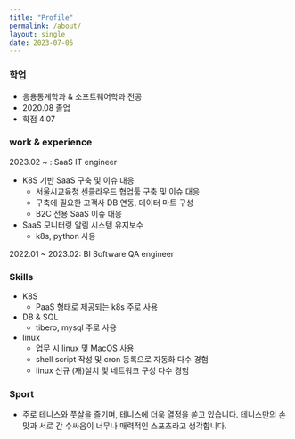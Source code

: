 ```yaml
---
title: "Profile"
permalink: /about/
layout: single
date: 2023-07-05
---
```

### 학업
- 응용통계학과 & 소프트웨어학과 전공
- 2020.08 졸업
- 학점 4.07

### work & experience
2023.02 ~ : SaaS IT engineer
- K8S 기반 SaaS 구축 및 이슈 대응
  - 서울시교육청 센클라우드 협업툴 구축 및 이슈 대응
  - 구축에 필요한 고객사 DB 연동, 데이터 마트 구성
  - B2C 전용 SaaS 이슈 대응
- SaaS 모니터링 알림 시스템 유지보수
  - k8s, python 사용

2022.01 ~ 2023.02: BI Software QA engineer

### Skills
- K8S
  - PaaS 형태로 제공되는 k8s 주로 사용
- DB & SQL
  - tibero, mysql 주로 사용
- linux
  - 업무 시 linux 및 MacOS 사용
  - shell script 작성 및 cron 등록으로 자동화 다수 경험
  - linux 신규 (재)설치 및 네트워크 구성 다수 경험

### Sport
- 주로 테니스와 풋살을 즐기며, 테니스에 더욱 열정을 쏟고 있습니다. 테니스만의 손맛과 서로 간 수싸움이 너무나 매력적인 스포츠라고 생각합니다.
